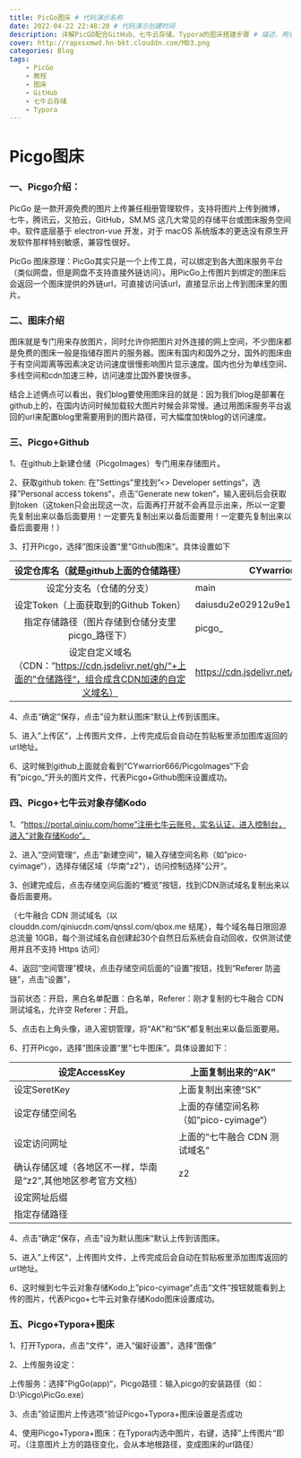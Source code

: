 ```yaml
---
title: PicGo图床 # 代码演示名称
date: 2022-04-22 22:48:20 # 代码演示创建时间
description: 详解PicGO配合GitHub、七牛云存储、Typora的图床搭建步骤 # 描述，用来做主页文章内容节选
cover: http://rapxsxmwd.hn-bkt.clouddn.com/MD3.png
categories: Blog
tags: 
    - PicGo
    - 教程
    - 图床
    - GitHub
    - 七牛云存储
    - Typora
---
```


# Picgo图床

### 一、Picgo介绍：

PicGo 是一款开源免费的图片上传兼任相册管理软件，支持将图片上传到微博，七牛，腾讯云，又拍云，GitHub，SM.MS 这几大常见的存储平台或图床服务空间中。软件底层基于 electron-vue 开发，对于 macOS 系统版本的更迭没有原生开发软件那样特别敏感，兼容性很好。

PicGo 图床原理：PicGo其实只是一个上传工具，可以绑定到各大图床服务平台（类似网盘，但是网盘不支持直接外链访问）。用PicGo上传图片到绑定的图床后会返回一个图床提供的外链url，可直接访问该url，直接显示出上传到图床里的图片。

### 二、图床介绍

图床就是专门用来存放图片，同时允许你把图片对外连接的网上空间，不少图床都是免费的图床一般是指储存图片的服务器。图床有国内和国外之分，国外的图床由于有空间距离等因素决定访问速度很慢影响图片显示速度。国内也分为单线空间、多线空间和cdn加速三种，访问速度比国外要快很多。

结合上述俩点可以看出，我们blog要使用图床目的就是：因为我们blog是部署在github上的，在国内访问时候加载较大图片时候会非常慢。通过用图床服务平台返回的url来配置blog里需要用到的图片路径，可大幅度加快blog的访问速度。

### 三、Picgo+Github

1、在github上新建仓储（PicgoImages）专门用来存储图片。

2、获取github token: 在"Settings"里找到”<> Developer settings“，选择”Personal access tokens“，点击”Generate new token“，输入密码后会获取到token（这token只会出现这一次，后面再打开就不会再显示出来，所以一定要先复制出来以备后面要用！一定要先复制出来以备后面要用！一定要先复制出来以备后面要用！）

3、打开Picgo，选择”图床设置“里”Github图床“。具体设置如下

|            设定仓库名（就是github上面的仓储路径）            | CYwarrior666/PicgoImages                             |
| :----------------------------------------------------------: | ---------------------------------------------------- |
|                   设定分支名（仓储的分支）                   | main                                                 |
|            设定Token（上面获取到的Github Token）             | daiusdu2e02912u9e128ey9w8dw89e21                     |
|       指定存储路径（图片存储到仓储分支里picgo_路径下）       | picgo_                                               |
| 设定自定义域名（CDN：”https://cdn.jsdelivr.net/gh/“+上面的”仓储路径“，组合成含CDN加速的自定义域名） | https://cdn.jsdelivr.net/gh/CYwarrior666/PicgoImages |

4、点击“确定“保存，点击”设为默认图床“默认上传到该图床。

5、进入”上传区“，上传图片文件，上传完成后会自动在剪贴板里添加图库返回的url地址。

6、这时候到github上面就会看到”CYwarrior666/PicgoImages“下会有”picgo_“开头的图片文件，代表Picgo+Github图床设置成功。

### 四、Picgo+七牛云对象存储Kodo

1、“https://portal.qiniu.com/home”注册七牛云账号，实名认证，进入控制台，进入“对象存储Kodo”。

2、进入“空间管理“，点击”新建空间“，输入存储空间名称（如”pico-cyimage“），选择存储区域（华南"z2"），访问控制选择”公开“。

3、创建完成后，点击存储空间后面的“概览”按钮，找到CDN测试域名复制出来以备后面要用。

（七牛融合 CDN 测试域名（以 clouddn.com/qiniucdn.com/qnssl.com/qbox.me 结尾），每个域名每日限回源总流量 10GB，每个测试域名自创建起30个自然日后系统会自动回收，仅供测试使用并且不支持 Https 访问）

4、返回“空间管理”模块，点击存储空间后面的”设置”按钮，找到“Referer 防盗链”，点击“设置”，

当前状态：开启，黑白名单配置：白名单，Referer：刚才复制的七牛融合 CDN 测试域名，允许空 Referer：开启。

5、点击右上角头像，进入密钥管理，将“AK”和“SK”都复制出来以备后面要用。

6、打开Picgo，选择”图床设置“里”七牛图床“。具体设置如下：

| 设定AccessKey                                                | 上面复制出来的“AK”                     |
| ------------------------------------------------------------ | -------------------------------------- |
| 设定SeretKey                                                 | 上面复制出来德“SK”                     |
| 设定存储空间名                                               | 上面的存储空间名称（如”pico-cyimage“） |
| 设定访问网址                                                 | 上面的“七牛融合 CDN 测试域名”          |
| 确认存储区域（各地区不一样，华南是“z2”,其他地区参考官方文档） | z2                                     |
| 设定网址后缀                                                 |                                        |
| 指定存储路径                                                 |                                        |

4、点击“确定“保存，点击”设为默认图床“默认上传到该图床。

5、进入”上传区“，上传图片文件，上传完成后会自动在剪贴板里添加图库返回的url地址。

6、这时候到七牛云对象存储Kodo上”pico-cyimage“点击“文件”按钮就能看到上传的图片，代表Picgo+七牛云对象存储Kodo图床设置成功。

### 五、Picgo+Typora+图床

1、打开Typora，点击“文件”，进入“偏好设置”，选择“图像”

2、上传服务设定：

上传服务：选择”PigGo(app)“，Picgo路径：输入picgo的安装路径（如：D:\Picgo\PicGo.exe）

3、点击”验证图片上传选项“验证Picgo+Typora+图床设置是否成功

4、使用Picgo+Typora+图床：在Typora内选中图片，右键，选择”上传图片“即可。（注意图片上方的路径变化，会从本地根路径，变成图床的url路径）